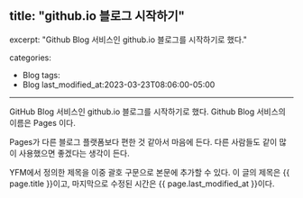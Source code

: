 title: "github.io 블로그 시작하기"
---
excerpt: "Github Blog 서비스인 github.io 블로그를 시작하기로 했다."

categories:
  - Blog
tags:
  - Blog
last_modified_at:2023-03-23T08:06:00-05:00
---

GitHub Blog 서비스인 github.io 블로그를 시작하기로 했다.
Github Blog 서비스의 이름은 Pages 이다.

Pages가 다른 블로그 플랫폼보다 편한 것 같아서 마음에 든다.
다른 사람들도 같이 많이 사용했으면 좋겠다는 생각이 든다.

YFM에서 정의한 제목을 이중 괄호 구문으로 본문에 추가할 수 있다.
이 글의 제목은 {{ page.title  }}이고,
마지막으로 수정된 시간은 {{ page.last_modified_at }}이다.
